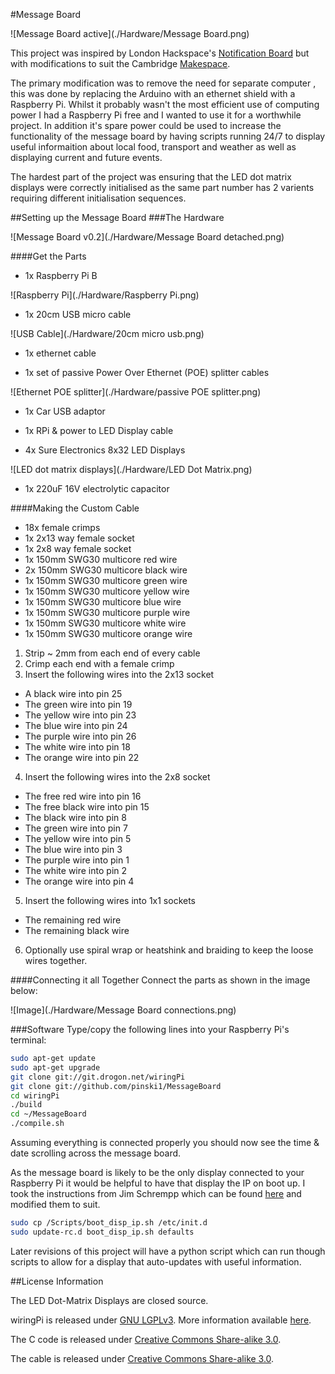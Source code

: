 #Message Board

![Message Board active](./Hardware/Message Board.png)

This project was inspired by London Hackspace's [Notification Board](https://wiki.london.hackspace.org.uk/view/Project:Notification_Board) but with modifications to suit the Cambridge [Makespace](http://makespace.org/).

The primary modification was to remove the need for separate computer , this was done by replacing the Arduino with an ethernet shield with a Raspberry Pi. Whilst it probably wasn't the most efficient use of computing power I had a Raspberry Pi free and I wanted to use it for a worthwhile project. In addition it's spare power could be used to increase the functionality of the message board by having scripts running 24/7 to display useful informaition about local food, transport and weather as well as displaying current and future events.

The hardest part of the project was ensuring that the LED dot matrix displays were correctly initialised as the same part number has 2 varients requiring different initialisation sequences.

##Setting up the Message Board
###The Hardware

![Message Board v0.2](./Hardware/Message Board detached.png)

####Get the Parts
* 1x Raspberry Pi B

![Raspberry Pi](./Hardware/Raspberry Pi.png)

* 1x 20cm USB micro cable

![USB Cable](./Hardware/20cm micro usb.png)

* 1x ethernet cable



* 1x set of passive Power Over Ethernet (POE) splitter cables

![Ethernet POE splitter](./Hardware/passive POE splitter.png)

* 1x Car USB adaptor



* 1x RPi & power to LED Display cable



* 4x Sure Electronics 8x32 LED Displays

![LED dot matrix displays](./Hardware/LED Dot Matrix.png)

* 1x 220uF 16V electrolytic capacitor

####Making the Custom Cable
* 18x female crimps
* 1x 2x13 way female socket
* 1x 2x8 way female socket
* 1x 150mm SWG30 multicore red wire
* 2x 150mm SWG30 multicore black wire
* 1x 150mm SWG30 multicore green wire
* 1x 150mm SWG30 multicore yellow wire
* 1x 150mm SWG30 multicore blue wire
* 1x 150mm SWG30 multicore purple wire
* 1x 150mm SWG30 multicore white wire
* 1x 150mm SWG30 multicore orange wire

1. Strip ~ 2mm from each end of every cable
2. Crimp each end with a female crimp
3. Insert the following wires into the 2x13 socket
 * A black wire into pin 25
 * The green wire into pin 19
 * The yellow wire into pin 23
 * The blue wire into pin 24
 * The purple wire into pin 26
 * The white wire into pin 18
 * The orange wire into pin 22
4. Insert the following wires into the 2x8 socket
 * The free red wire into pin 16
 * The free black wire into pin 15
 * The black wire into pin 8
 * The green wire into pin 7
 * The yellow wire into pin 5
 * The blue wire into pin 3
 * The purple wire into pin 1
 * The white wire into pin 2
 * The orange wire into pin 4
5. Insert the following wires into 1x1 sockets
 * The remaining red wire
 * The remaining black wire
6. Optionally use spiral wrap or heatshink and braiding to keep the loose wires together.

####Connecting it all Together
Connect the parts as shown in the image below:

![Image](./Hardware/Message Board connections.png)

###Software
Type/copy the following lines into your Raspberry Pi's terminal:
```bash
sudo apt-get update
sudo apt-get upgrade
git clone git://git.drogon.net/wiringPi
git clone git://github.com/pinski1/MessageBoard
cd wiringPi
./build
cd ~/MessageBoard
./compile.sh
```
Assuming everything is connected properly you should now see the time & date scrolling across the message board.

As the message board is likely to be the only display connected to your Raspberry Pi it would be helpful to have that display the IP on boot up. I took the instructions from Jim Schrempp which can be found [here](http://www.jimschrempp.com/features/computer/rpi_boot_email.htm) and modified them to suit.
```bash
sudo cp /Scripts/boot_disp_ip.sh /etc/init.d
sudo update-rc.d boot_disp_ip.sh defaults
```

Later revisions of this project will have a python script which can run though scripts to allow for a display that auto-updates with useful information.

##License Information

The LED Dot-Matrix Displays are closed source.

wiringPi is released under [GNU LGPLv3](http://www.gnu.org/copyleft/lesser.html). More information available [here](http://wiringpi.com/).

The C code is released under [Creative Commons Share-alike 3.0](http://creativecommons.org/licenses/by-sa/3.0/).

The cable is released under [Creative Commons Share-alike 3.0](http://creativecommons.org/licenses/by-sa/3.0/).

